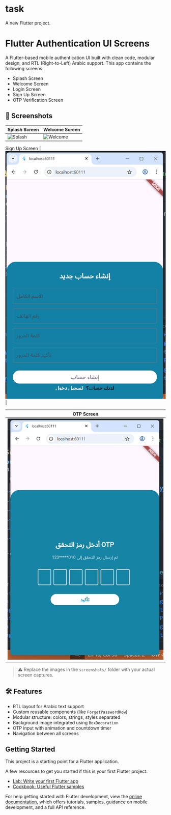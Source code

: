 # task

A new Flutter project.
# Flutter Authentication UI Screens

A Flutter-based mobile authentication UI built with clean code, modular design, and RTL (Right-to-Left) Arabic support. This app contains the following screens:

- Splash Screen
- Welcome Screen
- Login Screen
- Sign Up Screen
- OTP Verification Screen

## 📱 Screenshots

| Splash Screen | Welcome Screen |
|---------------|----------------|
| ![Splash](screenshots/splash.png) | ![Welcome](screenshots/welcome.png) |

 Sign Up Screen |
![SignUp](https://github.com/EmanMohamed7612/Flutter2/blob/main/lib/Screens/Screenshot%202025-07-21%20002901.png) |

| OTP Screen |
|------------|
| ![OTP](https://github.com/EmanMohamed7612/Flutter2/blob/main/lib/Screens/Screenshot%202025-07-21%20002740.png) |

> ⚠️ Replace the images in the `screenshots/` folder with your actual screen captures.

## 🛠️ Features

- RTL layout for Arabic text support
- Custom reusable components (like `ForgetPasswordRow`)
- Modular structure: colors, strings, styles separated
- Background image integrated using `BoxDecoration`
- OTP input with animation and countdown timer
- Navigation between all screens
## Getting Started

This project is a starting point for a Flutter application.

A few resources to get you started if this is your first Flutter project:

- [Lab: Write your first Flutter app](https://docs.flutter.dev/get-started/codelab)
- [Cookbook: Useful Flutter samples](https://docs.flutter.dev/cookbook)

For help getting started with Flutter development, view the
[online documentation](https://docs.flutter.dev/), which offers tutorials,
samples, guidance on mobile development, and a full API reference.
